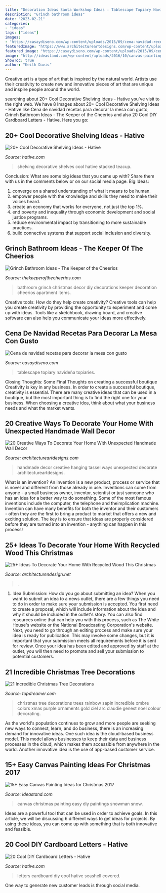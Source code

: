```yaml
---
title: "Decoration Ideas Santa Workshop Ideas : Tablescape Topiary Navideña Topiaries"
description: "Grinch bathroom ideas"
date: "2023-02-21"
categories:
- "ideas"
tags: ["ideas"]
images:
- "https://casaydiseno.com/wp-content/uploads/2015/09/cena-navidad-recetas-decora-mesa-macetas.jpg"
featuredImage: "https://www.architectureartdesigns.com/wp-content/uploads/2016/09/20-Creative-Ways-To-Decorate-Your-Home-With-Unexpected-Handmade-Wall-Decor-18-630x840.jpg"
featured_image: "https://casaydiseno.com/wp-content/uploads/2015/09/cena-navidad-recetas-decora-mesa-macetas.jpg"
image: "http://ideastand.com/wp-content/uploads/2016/10/canvas-paintings/canvas-paintings-for-christmas.jpg"
ShowToc: true
author: "Keith Davis"
---
```



Creative art is a type of art that is inspired by the natural world. Artists use their creativity to create new and innovative pieces of art that are unique and inspire people around the world.

	

		
searching about 20+ Cool Decorative Shelving Ideas - Hative you've visit to the right web. We have 8 Images about 20+ Cool Decorative Shelving Ideas - Hative like Cena de navidad recetas para decorar la mesa con gusto, Grinch Bathroom Ideas - The Keeper of the Cheerios and also 20 Cool DIY Cardboard Letters - Hative. Here you go:
		
    
## 20+ Cool Decorative Shelving Ideas - Hative

<img loading=lazy src="https://hative.com/wp-content/uploads/2014/05/shelving-ideas/11-stacked-teacup-shelves.jpg" onerror="this.onerror=null;this.src='https://tse1.mm.bing.net/th?id=OIP.uWJsmKfa_GkD0EkiU5oBowHaMi&amp;pid=15.1';" alt="20+ Cool Decorative Shelving Ideas - Hative">

_Source: hative.com_

>shelving decorative shelves cool hative stacked teacup. 

	

Conclusion: What are some big ideas that you came up with? Share them with us in the comments below or on our social media page.
Big Ideas:
1. converge on a shared understanding of what it means to be human. 
2. empower people with the knowledge and skills they need to make their voices heard. 
3. create an economy that works for everyone, not just the top 1%. 
4. end poverty and inequality through economic development and social justice programs. 
5. reduce environmental impact by transitioning to more sustainable practices. 
6. build connective systems that support social inclusion and diversity. 

    
## Grinch Bathroom Ideas - The Keeper Of The Cheerios

<img loading=lazy src="https://www.thekeeperofthecheerios.com/wp-content/uploads/2018/11/grinch-bathroom-5.jpg" onerror="this.onerror=null;this.src='https://tse4.mm.bing.net/th?id=OIP.5tXD8fd5wxCzbVP0KbkSNQHaJ4&amp;pid=15.1';" alt="Grinch Bathroom Ideas - The Keeper of the Cheerios">

_Source: thekeeperofthecheerios.com_

>bathroom grinch christmas decor diy decorations keeper decoration cheerios apartment items. 

	

Creative tools: How do they help create creativity?
Creative tools can help you create creativity by providing the opportunity to experiment and come up with ideas. Tools like a sketchbook, drawing board, and creative software can also help you communicate your ideas more effectively.

    
## Cena De Navidad Recetas Para Decorar La Mesa Con Gusto

<img loading=lazy src="https://casaydiseno.com/wp-content/uploads/2015/09/cena-navidad-recetas-decora-mesa-macetas.jpg" onerror="this.onerror=null;this.src='https://tse3.mm.bing.net/th?id=OIP.uNK5JANxMT8zqEPeTEyubQHaLK&amp;pid=15.1';" alt="Cena de navidad recetas para decorar la mesa con gusto">

_Source: casaydiseno.com_

>tablescape topiary navideña topiaries. 

	

Closing Thoughts: Some Final Thoughts on creating a successful boutique
Creativity is key in any business. In order to create a successful boutique, creativity is essential. There are many creative ideas that can be used in a boutique, but the most important thing is to find the right one for your business. When choosing a creative idea, think about what your business needs and what the market wants.

    
## 20 Creative Ways To Decorate Your Home With Unexpected Handmade Wall Decor

<img loading=lazy src="https://www.architectureartdesigns.com/wp-content/uploads/2016/09/20-Creative-Ways-To-Decorate-Your-Home-With-Unexpected-Handmade-Wall-Decor-18-630x840.jpg" onerror="this.onerror=null;this.src='https://tse1.mm.bing.net/th?id=OIP.T5B47WH2EH1xJYOGtFdhiAHaJ4&amp;pid=15.1';" alt="20 Creative Ways To Decorate Your Home With Unexpected Handmade Wall Decor">

_Source: architectureartdesigns.com_

>handmade decor creative hanging tassel ways unexpected decorate architectureartdesigns. 

	

What is an invention?
An invention is a new product, process or service that is novel and different from those already in use. Inventions can come from anyone - a small business owner, inventor, scientist or just someone who has an idea for a better way to do something. Some of the most famous inventions include the computer, the telephone and theimplication machine. 
Invention can have many benefits for both the inventor and their customers - often they are the first to bring a product to market that offers a new and exciting solution. The key is to ensure that ideas are properly considered before they are turned into an invention - anything can happen in this process!

    
## 25+ Ideas To Decorate Your Home With Recycled Wood This Christmas

<img loading=lazy src="https://cdn.architecturendesign.net/wp-content/uploads/2015/12/AD-Ideas-To-Decorate-Your-Home-With-Recycled-Wood-This-20.jpg" onerror="this.onerror=null;this.src='https://tse3.mm.bing.net/th?id=OIP.3hrp131gZ6c-KCDqkj-N7wHaQi&amp;pid=15.1';" alt="25+ Ideas To Decorate Your Home With Recycled Wood This Christmas">

_Source: architecturendesign.net_

>. 

	

1. Idea Submission: How do you go about submitting an idea?
When you want to submit an idea to a news outlet, there are a few things you need to do in order to make sure your submission is accepted. 
You first need to create a proposal, which will include information about the idea and why it should be included in the outlet's story. You can also find resources online that can help you with this process, such as The White House's website or the National Broadcasting Corporation's website. 
Next, you need to go through an editing process and make sure your idea is ready for publication. This may involve some changes, but it is important that your submission meets all requirements before it is sent for review. 
Once your idea has been edited and approved by staff at the outlet, you will then need to promote and sell your submission to potential customers.

    
## 21 Incredible Christmas Tree Decorations

<img loading=lazy src="http://www.topdreamer.com/wp-content/uploads/2013/12/Christmas-tree-decor1.jpg" onerror="this.onerror=null;this.src='https://tse3.mm.bing.net/th?id=OIP.R2Kp46XOxfY_4agl6-hrTwHaM_&amp;pid=15.1';" alt="21 Incredible Christmas Tree Decorations">

_Source: topdreamer.com_

>christmas tree decorations trees rainbow sapin incredible ombre colors xmas purple ornaments gold ciel arc claudie genest noel colour decorating. 

	

As the world's population continues to grow and more people are seeking new ways to connect, learn, and do business, there is an increasing demand for innovative ideas. One such idea is the cloud-based business model. This model allows businesses to keep their data and business processes in the cloud, which makes them accessible from anywhere in the world. Another innovative idea is the use of app-based customer service.

    
## 15+ Easy Canvas Painting Ideas For Christmas 2017

<img loading=lazy src="http://ideastand.com/wp-content/uploads/2016/10/canvas-paintings/canvas-paintings-for-christmas.jpg" onerror="this.onerror=null;this.src='https://tse2.mm.bing.net/th?id=OIP.YuLMPjV_QFRDtJnMss9TDQHaQq&amp;pid=15.1';" alt="15+ Easy Canvas Painting Ideas for Christmas 2017">

_Source: ideastand.com_

>canvas christmas painting easy diy paintings snowman snow. 

	

Ideas are a powerful tool that can be used in order to achieve goals. In this article, we will be discussing 6 different ways to get ideas for projects. By using these ideas, you can come up with something that is both innovative and feasible.

    
## 20 Cool DIY Cardboard Letters - Hative

<img loading=lazy src="https://hative.com/wp-content/uploads/2014/04/cardboard-letters/2-seashell-covered-letters.jpg" onerror="this.onerror=null;this.src='https://tse2.mm.bing.net/th?id=OIP.k7pNWmiuVcEo9NBX68LdcwHaKW&amp;pid=15.1';" alt="20 Cool DIY Cardboard Letters - Hative">

_Source: hative.com_

>letters cardboard diy cool hative seashell covered. 

	

One way to generate new customer leads is through social media.


